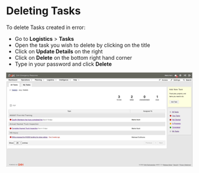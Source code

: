 # Deleting Tasks

To delete Tasks created in error:

* Go to **Logistics** > **Tasks**&#x20;
* Open the task you wish to delete by clicking on the title
* Click on **Update Details** on the right
* Click on **Delete** on the bottom right hand corner
* Type in your password and click **Delete**

![](<../../.gitbook/assets/Deleting Tasks.gif>)
